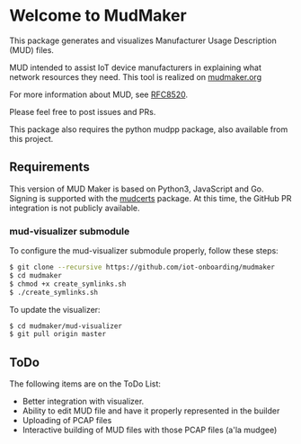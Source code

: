 # Welcome to MudMaker

This package generates and visualizes Manufacturer Usage Description (MUD) files.

MUD intended to assist IoT device manufacturers in explaining what network resources they need.  This tool is realized on [mudmaker.org](https://mudmaker.org)

For more information about MUD, see [RFC8520](https://tools.ietf.org/html/rfc8520).

Please feel free to post issues and PRs.

This package also requires the python mudpp package, also available
from this project.

## Requirements

This version of MUD Maker is based on Python3, JavaScript and Go.  Signing
is supported with the [mudcerts](https://github.com/iot-onboarding/mudcerts) package.
At this time, the GitHub PR integration is not publicly available.

### mud-visualizer submodule

To configure the mud-visualizer submodule properly, follow these steps: 

``` bash
$ git clone --recursive https://github.com/iot-onboarding/mudmaker
$ cd mudmaker
$ chmod +x create_symlinks.sh
$ ./create_symlinks.sh
```

To update the visualizer:

``` bash
$ cd mudmaker/mud-visualizer
$ git pull origin master
```

## ToDo

The following items are on the ToDo List:

* Better integration with visualizer.
* Ability to edit MUD file and have it properly represented in the builder
* Uploading of PCAP files
* Interactive building of MUD files with those PCAP files (a'la mudgee)


